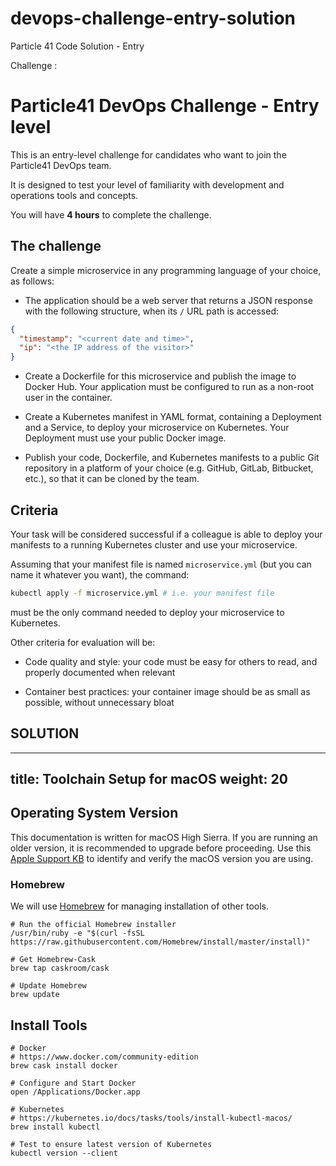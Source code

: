 # devops-challenge-entry-solution
Particle 41 Code Solution - Entry


Challenge :
# Particle41 DevOps Challenge - Entry level


This is an entry-level challenge for candidates who want to join the Particle41 DevOps team.

It is designed to test your level of familiarity with development and operations tools and concepts.

You will have **4 hours** to complete the challenge.


## The challenge


Create a simple microservice in any programming language of your choice, as follows:

- The application should be a web server that returns a JSON response with the following structure, when its `/` URL path is accessed:

```json
{
  "timestamp": "<current date and time>",
  "ip": "<the IP address of the visitor>"
}
```

- Create a Dockerfile for this microservice and publish the image to Docker Hub. Your application must be configured to run as a non-root user in the container.

- Create a Kubernetes manifest in YAML format, containing a Deployment and a Service, to deploy your microservice on Kubernetes. Your Deployment must use your public Docker image.

- Publish your code, Dockerfile, and Kubernetes manifests to a public Git repository in a platform of your choice (e.g. GitHub, GitLab, Bitbucket, etc.), so that it can be cloned by the team.


## Criteria


Your task will be considered successful if a colleague is able to deploy your manifests to a running Kubernetes cluster and use your microservice.

Assuming that your manifest file is named `microservice.yml` (but you can name it whatever you want), the command:

```sh
kubectl apply -f microservice.yml # i.e. your manifest file
```

must be the only command needed to deploy your microservice to Kubernetes.

Other criteria for evaluation will be:

- Code quality and style: your code must be easy for others to read, and properly documented when relevant

- Container best practices: your container image should be as small as possible, without unnecessary bloat



## SOLUTION

---
title: Toolchain Setup for macOS
weight: 20
---

## Operating System Version

This documentation is written for macOS High Sierra. If you are running
an older version, it is recommended to upgrade before proceeding. Use
this [Apple Support KB](https://support.apple.com/en-us/HT201260) to
identify and verify the macOS version you are using.

### Homebrew

We will use [Homebrew](https://brew.sh/) for managing installation of
other tools.

``` shell
# Run the official Homebrew installer
/usr/bin/ruby -e "$(curl -fsSL https://raw.githubusercontent.com/Homebrew/install/master/install)"

# Get Homebrew-Cask
brew tap caskroom/cask

# Update Homebrew
brew update
```

## Install Tools

``` shell
# Docker
# https://www.docker.com/community-edition
brew cask install docker

# Configure and Start Docker
open /Applications/Docker.app

# Kubernetes
# https://kubernetes.io/docs/tasks/tools/install-kubectl-macos/
brew install kubectl

# Test to ensure latest version of Kubernetes
kubectl version --client
```
